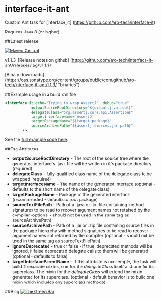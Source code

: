 # interface-it-ant
Custom Ant task for [interface_it] (https://github.com/aro-tech/interface-it)

Requires Java 8 (or higher)


##Latest release

[![Maven Central](https://maven-badges.herokuapp.com/maven-central/com.github.aro-tech/interface-it-ant/badge.svg)](http://search.maven.org/#artifactdetails|com.github.aro-tech|interface-it-ant|1.1.3|jar)

v1.1.3: [Release notes on github] (https://github.com/aro-tech/interface-it-ant/releases/tag/v1.1.3)

[Binary downloads] (https://oss.sonatype.org/content/groups/public/com/github/aro-tech/interface-it-ant/1.1.3/ "binaries")


##Example usage in a build.xml file

```xml
<interface-it echo="Trying to wrap AssertJ"  debug="true"
			outputSourceRootDirectory="${output.java.root}" 
			delegateClass="org.assertj.core.api.Assertions" 
			targetInterfaceName="AssertJ" 
			targetPackageName="${target.package}"
			sourceArchivePath="${assertj.sources.jar.path}"
		/>
```
		
See the [full example code here](https://github.com/aro-tech/interface-it-ant/blob/master/examples/build.xml "full example code").

##Tag Attributes
 * **outputSourceRootDirectory** - The root of the source tree where the generated interface's .java file will be written in it's package directory. (required)
 * **delegateClass** - fully-qualified class name of the delegate class to be wrapped (required)
 * **targetInterfaceName** - The name of the generated interface (optional - defaults to the short name of the delegate class)  
 * **targetPackageName** - Package of the generated interface (recommended - defaults to root package) 
 * **sourceTextFilePath** - Path of a .java or .txt file containing method signatures to be read to recover argument names not retained by the compiler (optional - should not be used in the same tag as sourceArchivePath)
 * **sourceArchivePath** - Path of a .jar or .zip file containing source files in the package hierarchy with method signatures to be read to recover argument names not retained by the compiler (optional - should not be used in the same tag as sourceTextFilePath)
 * **ignoreDeprecated** - true or false - if true, deprecated methods will be ignored, if false deprecated delegate calls to them will be generated (optional - defaults to false) 
 * **targetInterfaceParentName** - If this attribute is non-empty, the task will build 2 separate mixins, one for the *delegateClass* itself and one for its superclass. The mixin for the *delegateClass* will extend the mixin generated for its superclass. (optional - default behavior is to build one mixin which includes any superclass methods)
 
##Blog
[![The Green Bar](https://img.shields.io/badge/My_Blog:-The_Green_Bar-brightgreen.svg)](https://thegreenbar.wordpress.com/)
